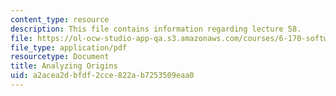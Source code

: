 ```yaml
---
content_type: resource
description: This file contains information regarding lecture 58.
file: https://ol-ocw-studio-app-qa.s3.amazonaws.com/courses/6-170-software-studio-spring-2013/a2acea2dbfdf2cce822ab7253509eaa0_MIT6_170S13_58-anal-ogn.pdf
file_type: application/pdf
resourcetype: Document
title: Analyzing Origins
uid: a2acea2d-bfdf-2cce-822a-b7253509eaa0
---
```

